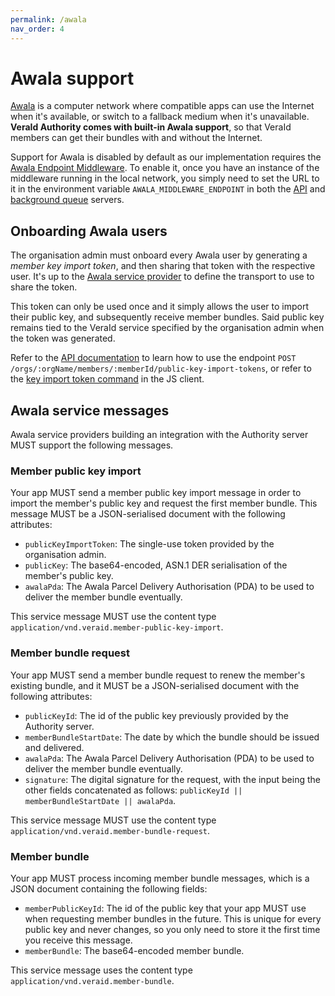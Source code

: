 ```yaml
---
permalink: /awala
nav_order: 4
---
```

# Awala support

[Awala](https://awala.network) is a computer network where compatible apps can use the Internet when it's available, or switch to a fallback medium when it's unavailable. **VeraId Authority comes with built-in Awala support**, so that VeraId members can get their bundles with and without the Internet.

Support for Awala is disabled by default as our implementation requires the [Awala Endpoint Middleware](https://docs.relaycorp.tech/awala-endpoint-internet/). To enable it, once you have an instance of the middleware running in the local network, you simply need to set the URL to it in the environment variable `AWALA_MIDDLEWARE_ENDPOINT` in both the [API](./api-server.md) and [background queue](./queue-server.md) servers.

## Onboarding Awala users

The organisation admin must onboard every Awala user by generating a _member key import token_, and then sharing that token with the respective user. It's up to the [Awala service provider](https://awala.network/service-providers/) to define the transport to use to share the token.

This token can only be used once and it simply allows the user to import their public key, and subsequently receive member bundles. Said public key remains tied to the VeraId service specified by the organisation admin when the token was generated.

Refer to the [API documentation](./api-server.md) to learn how to use the endpoint `POST /orgs/:orgName/members/:memberId/public-key-import-tokens`, or refer to the [key import token command](https://docs.relaycorp.tech/veraid-authority-js/classes/MemberKeyImportTokenCommand.html) in the JS client.

## Awala service messages

Awala service providers building an integration with the Authority server MUST support the following messages.

### Member public key import

Your app MUST send a member public key import message in order to import the member's public key and request the first member bundle. This message MUST be a JSON-serialised document with the following attributes:

- `publicKeyImportToken`: The single-use token provided by the organisation admin.
- `publicKey`: The base64-encoded, ASN.1 DER serialisation of the member's public key.
- `awalaPda`: The Awala Parcel Delivery Authorisation (PDA) to be used to deliver the member bundle eventually.

This service message MUST use the content type `application/vnd.veraid.member-public-key-import`.

### Member bundle request

Your app MUST send a member bundle request to renew the member's existing bundle, and it MUST be a JSON-serialised document with the following attributes:

- `publicKeyId`: The id of the public key previously provided by the Authority server.
- `memberBundleStartDate`: The date by which the bundle should be issued and delivered.
- `awalaPda`: The Awala Parcel Delivery Authorisation (PDA) to be used to deliver the member bundle eventually.
- `signature`: The digital signature for the request, with the input being the other fields concatenated as follows: `publicKeyId || memberBundleStartDate || awalaPda`.

This service message MUST use the content type `application/vnd.veraid.member-bundle-request`.

### Member bundle

Your app MUST process incoming member bundle messages, which is a JSON document containing the following fields:

- `memberPublicKeyId`: The id of the public key that your app MUST use when requesting member bundles in the future. This is unique for every public key and never changes, so you only need to store it the first time you receive this message.
- `memberBundle`: The base64-encoded member bundle.

This service message uses the content type `application/vnd.veraid.member-bundle`.
